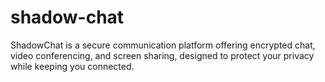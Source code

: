 # shadow-chat
ShadowChat is a secure communication platform offering encrypted chat, video conferencing, and screen sharing, designed to protect your privacy while keeping you connected.

